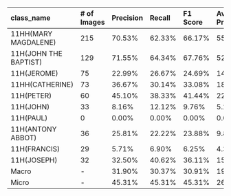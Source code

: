 | class_name            | # of Images   | Precision   | Recall   | F1 Score   | Average Precision   |
|:----------------------|:--------------|:------------|:---------|:-----------|:--------------------|
| 11HH(MARY MAGDALENE)  | 215           | 70.53%      | 62.33%   | 66.17%     | 55.83%              |
| 11H(JOHN THE BAPTIST) | 129           | 71.55%      | 64.34%   | 67.76%     | 52.78%              |
| 11H(JEROME)           | 75            | 22.99%      | 26.67%   | 24.69%     | 14.19%              |
| 11HH(CATHERINE)       | 73            | 36.67%      | 30.14%   | 33.08%     | 18.53%              |
| 11H(PETER)            | 60            | 45.10%      | 38.33%   | 41.44%     | 22.71%              |
| 11H(JOHN)             | 33            | 8.16%       | 12.12%   | 9.76%      | 5.24%               |
| 11H(PAUL)             | 0             | 0.00%       | 0.00%    | 0.00%      | 0.00%               |
| 11H(ANTONY ABBOT)     | 36            | 25.81%      | 22.22%   | 23.88%     | 9.84%               |
| 11H(FRANCIS)          | 29            | 5.71%       | 6.90%    | 6.25%      | 4.35%               |
| 11H(JOSEPH)           | 32            | 32.50%      | 40.62%   | 36.11%     | 15.99%              |
| Macro                 | -             | 31.90%      | 30.37%   | 30.91%     | 19.95%              |
| Micro                 | -             | 45.31%      | 45.31%   | 45.31%     | 26.00%              |